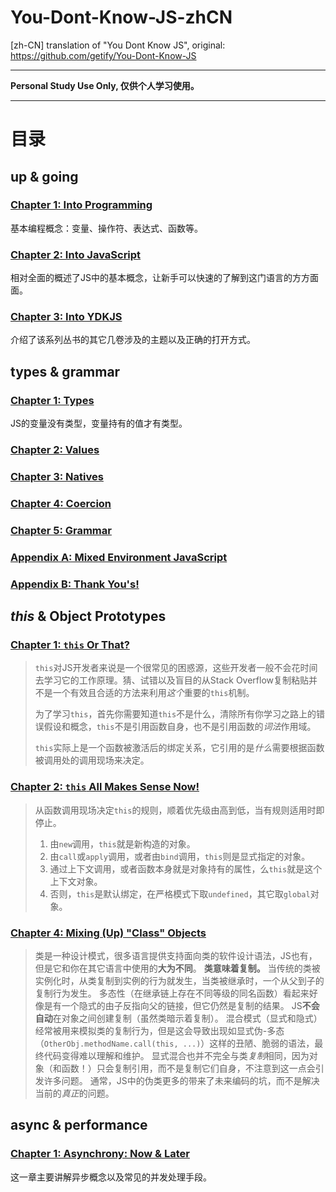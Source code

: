 # You-Dont-Know-JS-zhCN
[zh-CN] translation of "You Dont Know JS", original: https://github.com/getify/You-Dont-Know-JS

-----
**Personal Study Use Only, 仅供个人学习使用。**

-----

# 目录
## up & going
### [Chapter 1: Into Programming](https://github.com/NoName4Me/You-Dont-Know-JS-zhCN/blob/master/up%20%26%20going/ch1.md)
基本编程概念：变量、操作符、表达式、函数等。

### [Chapter 2: Into JavaScript](https://github.com/NoName4Me/You-Dont-Know-JS-zhCN/blob/master/up%20%26%20going/ch2.md)
相对全面的概述了JS中的基本概念，让新手可以快速的了解到这门语言的方方面面。

### [Chapter 3: Into YDKJS](https://github.com/NoName4Me/You-Dont-Know-JS-zhCN/blob/master/up%20%26%20going/ch3.md)
介绍了该系列丛书的其它几卷涉及的主题以及正确的打开方式。

## types & grammar
### [Chapter 1: Types](https://github.com/NoName4Me/You-Dont-Know-JS-zhCN/blob/master/types%20%26%20grammar/ch1.md)
JS的变量没有类型，变量持有的值才有类型。

### [Chapter 2: Values](https://github.com/NoName4Me/You-Dont-Know-JS-zhCN/blob/master/types%20%26%20grammar/ch2.md)

### [Chapter 3: Natives](https://github.com/NoName4Me/You-Dont-Know-JS-zhCN/blob/master/types%20%26%20grammar/ch3.md)

### [Chapter 4: Coercion](https://github.com/NoName4Me/You-Dont-Know-JS-zhCN/blob/master/types%20%26%20grammar/ch4.md)

### [Chapter 5: Grammar](https://github.com/NoName4Me/You-Dont-Know-JS-zhCN/blob/master/types%20%26%20grammar/ch5.md)

### [Appendix A: Mixed Environment JavaScript](https://github.com/NoName4Me/You-Dont-Know-JS-zhCN/blob/master/types%20%26%20grammar/apA.md)

### [Appendix B: Thank You's!](https://github.com/NoName4Me/You-Dont-Know-JS-zhCN/blob/master/types%20%26%20grammar/apB.md)

## *this* & Object Prototypes

### [Chapter 1: `this` Or That?](https://github.com/NoName4Me/You-Dont-Know-JS-zhCN/blob/master/this%20%26%20object%20prototypes/ch1.md)

> `this`对JS开发者来说是一个很常见的困惑源，这些开发者一般不会花时间去学习它的工作原理。猜、试错以及盲目的从Stack Overflow复制粘贴并不是一个有效且合适的方法来利用*这个*重要的`this`机制。
>
> 为了学习`this`，首先你需要知道`this`不是什么，清除所有你学习之路上的错误假设和概念，`this`不是引用函数自身，也不是引用函数的*词法*作用域。
>
> `this`实际上是一个函数被激活后的绑定关系，它引用的是*什么*需要根据函数被调用处的调用现场来决定。

### [Chapter 2: `this` All Makes Sense Now!](https://github.com/NoName4Me/You-Dont-Know-JS-zhCN/blob/master/this%20%26%20object%20prototypes/ch2.md)

> 从函数调用现场决定`this`的规则，顺着优先级由高到低，当有规则适用时即停止。
> 
> 1. 由`new`调用，`this`就是新构造的对象。
> 2. 由`call`或`apply`调用，或者由`bind`调用，`this`则是显式指定的对象。
> 3. 通过上下文调用，或者函数本身就是对象持有的属性，么`this`就是这个上下文对象。
> 4. 否则，`this`是默认绑定，在严格模式下取`undefined`，其它取`global`对象。

### [Chapter 4: Mixing (Up) "Class" Objects](https://github.com/NoName4Me/You-Dont-Know-JS-zhCN/blob/master/this%20%26%20object%20prototypes/ch4.md)

>类是一种设计模式，很多语言提供支持面向类的软件设计语法，JS也有，但是它和你在其它语言中使用的**大为不同**。
> **类意味着复制。**
> 当传统的类被实例化时，从类复制到实例的行为就发生，当类被继承时，一个从父到子的复制行为发生。
> 多态性（在继承链上存在不同等级的同名函数）看起来好像是有一个隐式的由子反指向父的链接，但它仍然是复制的结果。
> JS**不会自动**在对象之间创建复制（虽然类暗示着复制）。
> 混合模式（显式和隐式）经常被用来模拟类的复制行为，但是这会导致出现如显式伪-多态（`OtherObj.methodName.call(this, ...)`）这样的丑陋、脆弱的语法，最终代码变得难以理解和维护。
> 显式混合也并不完全与类*复制*相同，因为对象（和函数！）只会复制引用，而不是复制它们自身，不注意到这一点会引发许多问题。
> 通常，JS中的伪类更多的带来了未来编码的坑，而不是解决当前的*真正*的问题。

## async & performance

### [Chapter 1: Asynchrony: Now & Later](https://github.com/NoName4Me/You-Dont-Know-JS-zhCN/blob/master/async%20%26%20performance/ch1.md)

这一章主要讲解异步概念以及常见的并发处理手段。
